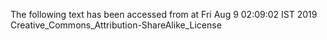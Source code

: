 The following text has been accessed from at Fri Aug 9 02:09:02 IST 2019
Creative_Commons_Attribution-ShareAlike_License
